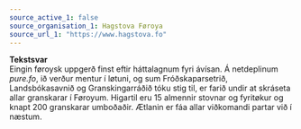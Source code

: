 ```yaml
---
source_active_1: false
source_organisation_1: Hagstova Føroya
source_url_1: "https://www.hagstova.fo"
---
```

<b>Tekstsvar</b>  
Eingin føroysk uppgerð finst eftir háttalagnum fyri ávísan. Á netdeplinum <i>pure.fo</i>, ið verður mentur í løtuni, og sum Fróðskaparsetrið, Landsbókasavnið og Granskingarráðið tóku stig til, er farið undir at skráseta allar granskarar í Føroyum. Higartil eru 15 almennir stovnar og fyritøkur og knapt 200 granskarar umboðaðir. Ætlanin er fáa allar viðkomandi partar við í næstum.
